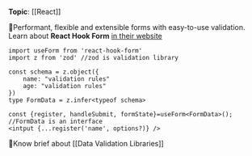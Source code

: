 **Topic**: [[React]]

📌Performant, flexible and extensible forms with easy-to-use validation.
Learn about **React Hook Form** <a href="https://react-hook-form.com/">in their website</a>

```tsx
import useForm from 'react-hook-form' 
import z from 'zod' //zod is validation library

const schema = z.object({
	name: "validation rules"
	age: "validation rules"
})
type FormData = z.infer<typeof schema>

const {register, handleSubmit, formState}=useForm<FormData>(); //FormData is an interface
<intput {...register('name', options?)} />
```

🤔Know brief about [[Data Validation Libraries]]